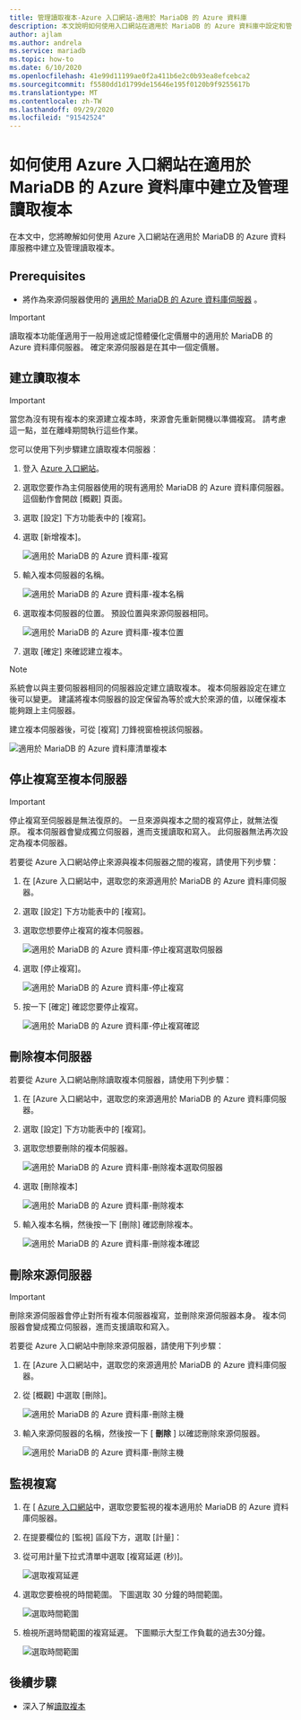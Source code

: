 ```yaml
---
title: 管理讀取複本-Azure 入口網站-適用於 MariaDB 的 Azure 資料庫
description: 本文說明如何使用入口網站在適用於 MariaDB 的 Azure 資料庫中設定和管理讀取複本
author: ajlam
ms.author: andrela
ms.service: mariadb
ms.topic: how-to
ms.date: 6/10/2020
ms.openlocfilehash: 41e99d11199ae0f2a411b6e2c0b93ea8efcebca2
ms.sourcegitcommit: f5580dd1d1799de15646e195f0120b9f9255617b
ms.translationtype: MT
ms.contentlocale: zh-TW
ms.lasthandoff: 09/29/2020
ms.locfileid: "91542524"
---
```

# <a name="how-to-create-and-manage-read-replicas-in-azure-database-for-mariadb-using-the-azure-portal"></a>如何使用 Azure 入口網站在適用於 MariaDB 的 Azure 資料庫中建立及管理讀取複本

在本文中，您將瞭解如何使用 Azure 入口網站在適用於 MariaDB 的 Azure 資料庫服務中建立及管理讀取複本。

## <a name="prerequisites"></a>Prerequisites

- 將作為來源伺服器使用的 [適用於 MariaDB 的 Azure 資料庫伺服器](quickstart-create-mariadb-server-database-using-azure-portal.md) 。

> [!IMPORTANT]
> 讀取複本功能僅適用于一般用途或記憶體優化定價層中的適用於 MariaDB 的 Azure 資料庫伺服器。 確定來源伺服器是在其中一個定價層。

## <a name="create-a-read-replica"></a>建立讀取複本

> [!IMPORTANT]
> 當您為沒有現有複本的來源建立複本時，來源會先重新開機以準備複寫。 請考慮這一點，並在離峰期間執行這些作業。

您可以使用下列步驟建立讀取複本伺服器︰

1. 登入 [Azure 入口網站](https://portal.azure.com/)。

2. 選取您要作為主伺服器使用的現有適用於 MariaDB 的 Azure 資料庫伺服器。 這個動作會開啟 [概觀] 頁面。

3. 選取 [設定] 下方功能表中的 [複寫]。

4. 選取 [新增複本]。

   ![適用於 MariaDB 的 Azure 資料庫-複寫](./media/howto-read-replica-portal/add-replica.png)

5. 輸入複本伺服器的名稱。

    ![適用於 MariaDB 的 Azure 資料庫-複本名稱](./media/howto-read-replica-portal/replica-name.png)

6. 選取複本伺服器的位置。 預設位置與來源伺服器相同。

    ![適用於 MariaDB 的 Azure 資料庫-複本位置](./media/howto-read-replica-portal/replica-location.png)

7. 選取 [確定] 來確認建立複本。

> [!NOTE]
> 系統會以與主要伺服器相同的伺服器設定建立讀取複本。 複本伺服器設定在建立後可以變更。 建議將複本伺服器的設定保留為等於或大於來源的值，以確保複本能夠跟上主伺服器。

建立複本伺服器後，可從 [複寫] 刀鋒視窗檢視該伺服器。

   ![適用於 MariaDB 的 Azure 資料庫清單複本](./media/howto-read-replica-portal/list-replica.png)

## <a name="stop-replication-to-a-replica-server"></a>停止複寫至複本伺服器

> [!IMPORTANT]
> 停止複寫至伺服器是無法復原的。 一旦來源與複本之間的複寫停止，就無法復原。 複本伺服器會變成獨立伺服器，進而支援讀取和寫入。 此伺服器無法再次設定為複本伺服器。

若要從 Azure 入口網站停止來源與複本伺服器之間的複寫，請使用下列步驟：

1. 在 [Azure 入口網站中，選取您的來源適用於 MariaDB 的 Azure 資料庫伺服器。 

2. 選取 [設定] 下方功能表中的 [複寫]。

3. 選取您想要停止複寫的複本伺服器。

   ![適用於 MariaDB 的 Azure 資料庫-停止複寫選取伺服器](./media/howto-read-replica-portal/stop-replication-select.png)

4. 選取 [停止複寫]。

   ![適用於 MariaDB 的 Azure 資料庫-停止複寫](./media/howto-read-replica-portal/stop-replication.png)

5. 按一下 [確定] 確認您要停止複寫。

   ![適用於 MariaDB 的 Azure 資料庫-停止複寫確認](./media/howto-read-replica-portal/stop-replication-confirm.png)

## <a name="delete-a-replica-server"></a>刪除複本伺服器

若要從 Azure 入口網站刪除讀取複本伺服器，請使用下列步驟：

1. 在 [Azure 入口網站中，選取您的來源適用於 MariaDB 的 Azure 資料庫伺服器。

2. 選取 [設定] 下方功能表中的 [複寫]。

3. 選取您想要刪除的複本伺服器。

   ![適用於 MariaDB 的 Azure 資料庫-刪除複本選取伺服器](./media/howto-read-replica-portal/delete-replica-select.png)

4. 選取 [刪除複本]

   ![適用於 MariaDB 的 Azure 資料庫-刪除複本](./media/howto-read-replica-portal/delete-replica.png)

5. 輸入複本名稱，然後按一下 [刪除] 確認刪除複本。  

   ![適用於 MariaDB 的 Azure 資料庫-刪除複本確認](./media/howto-read-replica-portal/delete-replica-confirm.png)

## <a name="delete-a-source-server"></a>刪除來源伺服器

> [!IMPORTANT]
> 刪除來源伺服器會停止對所有複本伺服器複寫，並刪除來源伺服器本身。 複本伺服器會變成獨立伺服器，進而支援讀取和寫入。

若要從 Azure 入口網站中刪除來源伺服器，請使用下列步驟：

1. 在 [Azure 入口網站中，選取您的來源適用於 MariaDB 的 Azure 資料庫伺服器。

2. 從 [概觀] 中選取 [刪除]。

   ![適用於 MariaDB 的 Azure 資料庫-刪除主機](./media/howto-read-replica-portal/delete-master-overview.png)

3. 輸入來源伺服器的名稱，然後按一下 [ **刪除** ] 以確認刪除來源伺服器。  

   ![適用於 MariaDB 的 Azure 資料庫-刪除主機](./media/howto-read-replica-portal/delete-master-confirm.png)

## <a name="monitor-replication"></a>監視複寫

1. 在 [ [Azure 入口網站](https://portal.azure.com/)中，選取您要監視的複本適用於 MariaDB 的 Azure 資料庫伺服器。

2. 在提要欄位的 [監視] 區段下方，選取 [計量]：

3. 從可用計量下拉式清單中選取 [複寫延遲 (秒)]。

   ![選取複寫延遲](./media/howto-read-replica-portal/monitor-select-replication-lag.png)

4. 選取您要檢視的時間範圍。 下圖選取 30 分鐘的時間範圍。

   ![選取時間範圍](./media/howto-read-replica-portal/monitor-replication-lag-time-range.png)

5. 檢視所選時間範圍的複寫延遲。 下圖顯示大型工作負載的過去30分鐘。

   ![選取時間範圍](./media/howto-read-replica-portal/monitor-replication-lag-time-range-thirty-mins.png)

## <a name="next-steps"></a>後續步驟

- 深入了解[讀取複本](concepts-read-replicas.md)